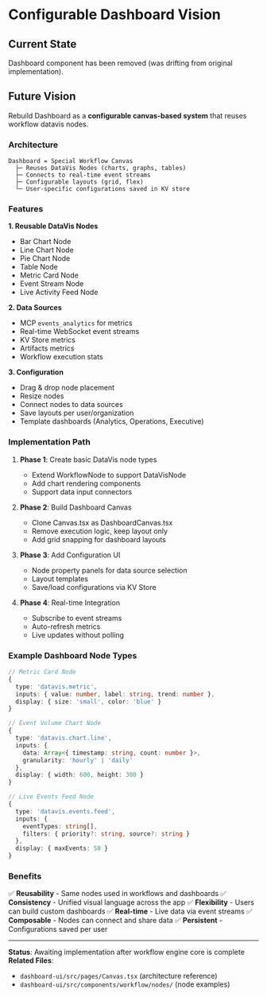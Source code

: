 # Configurable Dashboard Vision

## Current State

Dashboard component has been removed (was drifting from original implementation).

## Future Vision

Rebuild Dashboard as a **configurable canvas-based system** that reuses workflow datavis nodes.

### Architecture

```
Dashboard = Special Workflow Canvas
  ├─ Reuses DataVis Nodes (charts, graphs, tables)
  ├─ Connects to real-time event streams
  ├─ Configurable layouts (grid, flex)
  └─ User-specific configurations saved in KV store
```

### Features

**1. Reusable DataVis Nodes**

- Bar Chart Node
- Line Chart Node
- Pie Chart Node
- Table Node
- Metric Card Node
- Event Stream Node
- Live Activity Feed Node

**2. Data Sources**

- MCP `events_analytics` for metrics
- Real-time WebSocket event streams
- KV Store metrics
- Artifacts metrics
- Workflow execution stats

**3. Configuration**

- Drag & drop node placement
- Resize nodes
- Connect nodes to data sources
- Save layouts per user/organization
- Template dashboards (Analytics, Operations, Executive)

### Implementation Path

1. **Phase 1**: Create basic DataVis node types
   - Extend WorkflowNode to support DataVisNode
   - Add chart rendering components
   - Support data input connectors

2. **Phase 2**: Build Dashboard Canvas
   - Clone Canvas.tsx as DashboardCanvas.tsx
   - Remove execution logic, keep layout only
   - Add grid snapping for dashboard layouts

3. **Phase 3**: Add Configuration UI
   - Node property panels for data source selection
   - Layout templates
   - Save/load configurations via KV Store

4. **Phase 4**: Real-time Integration
   - Subscribe to event streams
   - Auto-refresh metrics
   - Live updates without polling

### Example Dashboard Node Types

```typescript
// Metric Card Node
{
  type: 'datavis.metric',
  inputs: { value: number, label: string, trend: number },
  display: { size: 'small', color: 'blue' }
}

// Event Volume Chart Node
{
  type: 'datavis.chart.line',
  inputs: {
    data: Array<{ timestamp: string, count: number }>,
    granularity: 'hourly' | 'daily'
  },
  display: { width: 600, height: 300 }
}

// Live Events Feed Node
{
  type: 'datavis.events.feed',
  inputs: {
    eventTypes: string[],
    filters: { priority?: string, source?: string }
  },
  display: { maxEvents: 50 }
}
```

### Benefits

✅ **Reusability** - Same nodes used in workflows and dashboards
✅ **Consistency** - Unified visual language across the app
✅ **Flexibility** - Users can build custom dashboards
✅ **Real-time** - Live data via event streams
✅ **Composable** - Nodes can connect and share data
✅ **Persistent** - Configurations saved per user

---

**Status**: Awaiting implementation after workflow engine core is complete
**Related Files**:

- `dashboard-ui/src/pages/Canvas.tsx` (architecture reference)
- `dashboard-ui/src/components/workflow/nodes/` (node examples)
